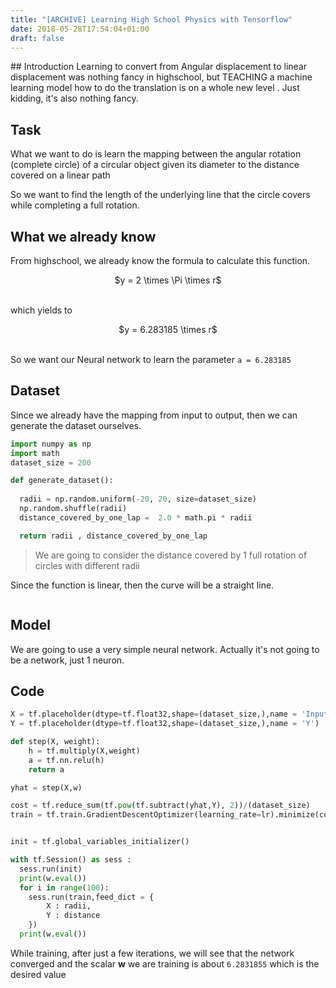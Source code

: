 ```yaml
---
title: "[ARCHIVE] Learning High School Physics with Tensorflow"
date: 2018-05-28T17:54:04+01:00
draft: false
---
```

<head>
<script src="https://cdn.plot.ly/plotly-latest.min.js"></script>

</head>
## Introduction
Learning to convert from Angular displacement to linear displacement was nothing fancy in highschool, but TEACHING a machine learning model how to do the translation is on a whole new level <!-- more -->. Just kidding, it's also nothing fancy.


## Task
What we want to do is learn the mapping between the angular rotation (complete circle) of a circular object given its diameter to the distance covered on a linear path


So we want to find the length of the underlying line that the circle covers while completing a full rotation.


## What we already know

From highschool, we already know the formula to calculate this function.
<br>
<div style="text-align: center;">
    $y = 2 \times \Pi \times r$
</div>
<br>

which yields to
<br>
<div style="text-align: center;">
$y = 6.283185 \times r$
</div>
<br>


So we want our Neural network to learn the parameter `a = 6.283185`  

## Dataset

Since we already have the mapping from input to output, then we can generate the dataset ourselves.

```python
import numpy as np 
import math 
dataset_size = 200

def generate_dataset():
  
  radii = np.random.uniform(-20, 20, size=dataset_size)
  np.random.shuffle(radii)
  distance_covered_by_one_lap =  2.0 * math.pi * radii

  return radii , distance_covered_by_one_lap
```

> We are going to consider the distance covered by 1 full rotation of circles with different radii

Since the function is linear, then the curve will be a straight line.




<p style="overflow-x:scroll;" id="dataset" style="width:100%;height:400px;"></p>
<script src="https://cdn.plot.ly/plotly-latest.min.js">
  var graph = document.getElementById('dataset');
  var trace1 = {
    x: [  4.37820605, -13.13363508,  -2.77673978,   2.4888348 ,
        17.0341001 ,  -1.93372242, -19.9116696 ,  -5.18060901,
        -3.40557481,   3.20888519, -12.43556159, -10.69098233,
        11.52953166,  18.63755458, -17.64877663,  17.58287248,
        14.54411441,   3.28402567,   0.92767511,  -9.58355823,
         1.83476079,  -1.32374586,   2.29633481,   5.92822859,
         4.95727362,   4.54170041,  -8.72402561,  -0.48569011,
        19.84503662, -15.79886948,  13.49928393, -10.34547939,
        -4.78252249, -15.70707044,  -7.76520545,  -0.32884734,
        13.73167646, -10.98187383, -19.95463039, -10.75829183,
         5.45210465,   1.59442852, -11.85793133,  -8.96219708,
        -7.08803902,   3.85229111, -15.57103688,  15.63200638,
        13.34456157, -14.20435259, -15.91847545,  11.60423062,
       -18.48668068, -19.34898864,  18.25889563,   3.19425834,
       -19.86038836,   4.53078929,  -3.7072689 ,  -4.02429871,
        -1.76539668,  -5.8335618 ,  -5.50317684,  17.69807207,
        -4.87084594,  -1.28215731, -15.78324596,  -5.42589011,
        19.78377538,  -5.96690856, -17.60933395,   1.41597035,
         2.00853934,  -9.58346522,  -2.78490348,   8.23029841,
        10.18045946, -12.08878606,  18.9445205 ,  13.42463006,
        -4.93140455,   0.11713642,  14.84123014,  19.07327806,
        16.0601094 ,  -0.37356727,   2.89174422,  -8.32691051,
         4.83827075,  14.30138207, -15.03557732,  -7.20179809,
        -6.8465606 ,  18.83365751,  -7.16707826,  18.03415001,
         9.96512857,  -2.46091803, -10.93929805,  15.91218687],
    y: [  27.50907993,  -82.52106297,  -17.44677058,   15.63781024,
        107.02840745,  -12.14993628, -125.10870985,  -32.55072644,
        -21.39785758,   20.16202027,  -78.13493786,  -67.17342311,
         72.4421839 ,  117.10320911, -110.89053402,  110.47644605,
         91.38336598,   20.63414185,    5.82875459,  -60.21527228,
         11.52814203,   -8.31734052,   14.42829711,   37.2481588 ,
         31.14746877,   28.53634527,  -54.81466951,   -3.05168096,
        124.6900425 ,  -99.26722456,   84.81850243,  -65.00256412,
        -30.04947506,  -98.69043418,  -48.79022476,   -2.0662088 ,
         86.27866778,  -69.0011483 , -125.37864046,  -67.59634117,
         34.25658384,   10.01808988,  -74.50557994,  -56.311145  ,
        -44.5354626 ,   24.20465892,  -97.83571017,   98.21879283,
         83.84635318,  -89.24857948, -100.01873104,   72.91153132,
       -116.1552404 , -121.57328115,  114.72402475,   20.07011708,
       -124.78650033,   28.46778872,  -23.29345747,  -25.28541451,
        -11.09231449,  -36.65334981,  -34.57747986,  111.20026641,
        -30.60442764,   -8.05603195,  -99.16905913,  -34.09187302,
        124.30512681,  -37.4911922 , -110.64270834,    8.8968041 ,
         12.62002485,  -60.21468786,  -17.49806463,   51.71249005,
         63.96571329,  -75.95608297,  119.03193285,   84.34943832,
        -30.98492859,    0.73598982,   93.25019917,  119.84094046,
        100.90864343,   -2.34719237,   18.1693648 ,  -52.31952174,
         30.39975171,   89.85823368,  -94.47131847,  -45.25023193,
        -43.01820896,  118.33536014,  -45.0320808 ,  113.31190634,
         62.6127494 ,  -15.46240401,  -68.73363678,   99.97921876],
    mode: 'markers',
    type: 'scatter'
  };
  Plotly.newPlot('dataset', [trace1]);
</script>


## Model

We are going to use a very simple neural network. Actually it's not going to be a network, just 1 neuron.




## Code
```python
X = tf.placeholder(dtype=tf.float32,shape=(dataset_size,),name = 'Input_X')
Y = tf.placeholder(dtype=tf.float32,shape=(dataset_size,),name = 'Y')

def step(X, weight):
    h = tf.multiply(X,weight)
    a = tf.nn.relu(h)
    return a

yhat = step(X,w)

cost = tf.reduce_sum(tf.pow(tf.subtract(yhat,Y), 2))/(dataset_size)
train = tf.train.GradientDescentOptimizer(learning_rate=lr).minimize(cost)


init = tf.global_variables_initializer()

with tf.Session() as sess :
  sess.run(init)
  print(w.eval())
  for i in range(100):
    sess.run(train,feed_dict = {
        X : radii,
        Y : distance
    })
  print(w.eval())
```

While training, after just a few iterations, we will see that the network converged and the scalar **w** we are training is about `6.2831855` which is the desired value




